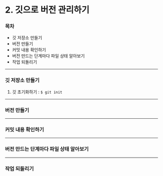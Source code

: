 # 2. 깃으로 버전 관리하기

### 목차
- 깃 저장소 만들기
- 버전 만들기
- 커밋 내용 확인하기
- 버전 만드는 단계마다 파일 상태 알아보기
- 작업 되돌리기

---
### 깃 저장소 만들기
1. 깃 초기화하기 : ```$ git init```


---
### 버전 만들기


---
### 커밋 내용 확인하기


---
### 버전 만드는 단계마다 파일 상태 알아보기


---
### 작업 되돌리기


